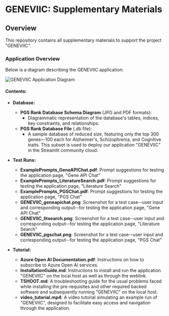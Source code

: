 # GENEVIIC: Supplementary Materials

## Overview
This repository contains all supplementary materials to support the project "GENEVIIC".
### Application Overview

Below is a diagram describing the GENEVIIC application:

![GENEVIIC Application Diagram](./path/to/your/image.png)

#### Contents:

- **Database:**
  - **PGS Rank Database Schema Diagram** (JPG and PDF formats): 
    - Diagrammatic representation of the database's tables, indices, key constraints, and relationships.
  - **PGS Rank Database File** (.db file): 
    - A sample database of reduced size, featuring only the top 300 genes—100 each for Alzheimer's, Schizophrenia, and Cognitive traits. This subset is used to deploy our application "GENEVIIC" in the Streamlit community cloud.

- **Test Runs:**  
  - **ExamplePrompts_GeneAPIChat.pdf**: Prompt suggestions for testing the application page, "Gene API Chat"
  - **ExamplePrompts_LiteratureSearch.pdf**: Prompt suggestions for testing the application page, "Literature Search"
  - **ExamplePrompts_PGSChat.pdf**: Prompt suggestions for testing the application page, "PGS Chat"
  - **GENEVIIC_geneapichat.png**: Screenshot for a test case--user input and corresponding output--for testing the application page, "Gene API Chat"
  - **GENEVIIC_litsearch.png**: Screenshot for a test case--user input and corresponding output--for testing the application page, "Literature Search"
  - **GENEVIIC_pgschat.png**: Screenshot for a test case--user input and corresponding output--for testing the application page, "PGS Chat"
    
- **Tutorial:**  
  - **Azure Open AI Documentation.pdf**: Instructions on how to subscribe to Azure Open AI services.
  - **InstallationGuide.md**: Instructions to install and run the application "GENEVIIC" on the local host as well as through the weblink.
  - **TSHOOT.md**: A troubleshooting guide for the usual problems faced while installing the pre-requisites and other required backed software and subsequently running "GENEVIIC" on the local host.
  - **video_tutorial.mp4**: A video tutorial simulating an example run of "GENEVIIC", designed to facilitate easy access and navigation through the application.


